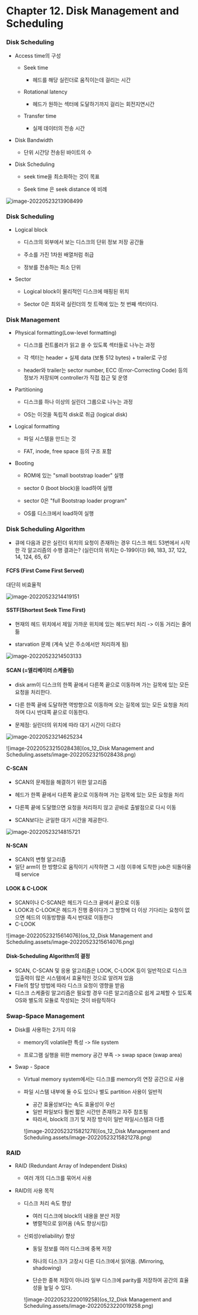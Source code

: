 # Chapter 12. Disk Management and Scheduling

### Disk Scheduling

- Access time의 구성

  - Seek time
    - 헤드를 해당 실린더로 움직이는데 걸리는 시간

  - Rotational latency
    - 헤드가 원하는 섹터에 도달하기까지 걸리는 회전지연시간

  - Transfer time
    - 실제 데이터의 전송 시간

- Disk Bandwidth
  - 단위 시간당 전송된 바이트의 수

- Disk Scheduling

  - seek time을 최소화하는 것이 목표

  - Seek time 은 seek distance 에 비례

![image-20220523213908499](C:\Users\YoonJuhye\AppData\Roaming\Typora\typora-user-images\image-20220523213908499.png)

### Disk Scheduling

- Logical block

  - 디스크의 외부에서 보는 디스크의 단위 정보 저장 공간들

  - 주소를 가진 1차원 배열처럼 취급

  - 정보를 전송하는 최소 단위

- Sector

  - Logical block이 물리적인 디스크에 매핑된 위치

  - Sector 0은 최외곽 실린더의 첫 트랙에 있는 첫 번째 섹터이다.



### Disk Management

- Physical formatting(Low-level formatting)

  - 디스크를 컨트롤러가 읽고 쓸 수 있도록 섹터들로 나누는 과정

  - 각 섹터는 header + 실제 data (보통 512 bytes) + trailer로 구성

  - header와 trailer는 sector number, ECC (Error-Correcting Code) 등의 정보가 저장되며 controller가 직접 접근 및 운영

- Partitioning

  - 디스크를 하나 이상의 실린더 그룹으로 나누는 과정

  - OS는 이것을 독립적 disk로 취급 (logical disk)

- Logical formatting

  - 파일 시스템을 만드는 것

  - FAT, inode, free space 등의 구조 포함

- Booting

  - ROM에 있는 "small bootstrap loader" 실행

  - sector 0 (boot block)을 load하여 실행

  - sector 0은 "full Bootstrap loader program"

  - OS를 디스크에서 load하여 실행



### Disk Scheduling Algorithm

- 큐에 다음과 같은 실린더 위치의 요청이 존재하는 경우 디스크 헤드 53번에서 시작한 각 알고리즘의 수행 결과는? (실린더의 위치는 0-199이다) 98, 183, 37, 122, 14, 124, 65, 67



#### FCFS (First Come First Served)

대단히 비효율적

![image-20220523214419151](C:\Users\YoonJuhye\AppData\Roaming\Typora\typora-user-images\image-20220523214419151.png)



#### SSTF(Shortest Seek Time First)

- 현재의 헤드 위치에서 제일 가까운 위치에 있는 헤드부터 처리 -> 이동 거리는 줄어듦

- starvation 문제 (계속 낮은 주소에서만 처리하게 됨)

![image-20220523214503133](C:\Users\YoonJuhye\AppData\Roaming\Typora\typora-user-images\image-20220523214503133.png)



#### SCAN (=엘리베이터 스케쥴링)

- disk arm이 디스크의 한쪽 끝에서 다른쪽 끝으로 이동하며 가는 길목에 있는 모든 요청을 처리한다.

- 다른 한쪽 끝에 도달하면 역방향으로 이동하며 오는 길목에 있는 모든 요청을 처리하며 다시 반대쪽 끝으로 이동한다.
- 문제점: 실린더의 위치에 따라 대기 시간이 다르다

![image-20220523214625234](C:\Users\YoonJuhye\AppData\Roaming\Typora\typora-user-images\image-20220523214625234.png)

![image-20220523215028438](os_12_Disk Management and Scheduling.assets/image-20220523215028438.png)

#### C-SCAN

- SCAN의 문제점을 해결하기 위한 알고리즘

- 헤드가 한쪽 끝에서 다른쪽 끝으로 이동하며 가는 길목에 있는 모든 요청을 처리

- 다른쪽 끝에 도달했으면 요청을 처리하지 않고 곧바로 출발점으로 다시 이동

- SCAN보다는 균일한 대기 시간을 제공한다.

![image-20220523214815721](C:\Users\YoonJuhye\AppData\Roaming\Typora\typora-user-images\image-20220523214815721.png)

#### N-SCAN

- SCAN의 변형 알고리즘
- 일단 arm이 한 방향으로 움직이기 시작하면 그 시점 이후에 도착한 job은 되돌아올 때 service



#### LOOK & C-LOOK

- SCAN이나 C-SCAN은 헤드가 디스크 끝에서 끝으로 이동
- LOOK과 C-LOOK은 헤드가 진행 중이다가 그 방향에 더 이상 기다리는 요청이 없으면 헤드의 이동방향을 즉시 반대로 이동한다
- C-LOOK

![image-20220523215614076](os_12_Disk Management and Scheduling.assets/image-20220523215614076.png)



#### Disk-Scheduling Algorithm의 결정

- SCAN, C-SCAN 및 응용 알고리즘은 LOOK, C-LOOK 등이 일반적으로 디스크 입출력이 많은 시스템에서 효율적인 것으로 알려져 있음
- File의 할당 방법에 따라 디스크 요청이 영향을 받음
- 디스크 스케줄링 알고리즘은 필요할 경우 다른 알고리즘으로 쉽게 교체할 수 있도록 OS와 별도의 모듈로 작성되는 것이 바람직하다



### Swap-Space Management

- Disk를 사용하는 2가지 이유

  - memory의 volatile한 특성 -> file system

  - 프로그램 실행을 위한 memory 공간 부족 -> swap space (swap area)

- Swap - Space

  - Virtual memory system에서는 디스크를 memory의 연장 공간으로 사용

  - 파일 시스템 내부에 둘 수도 있으나 별도 partition 사용이 일반적

    - 공간 효율성보다는 속도 효율성이 우선
    - 일반 파일보다 훨씬 짧은 시간만 존재하고 자주 참조됨
    - 따라서, block의 크기 및 저장 방식이 일반 파일시스템과 다름

    ![image-20220523215821278](os_12_Disk Management and Scheduling.assets/image-20220523215821278.png)



### RAID

- RAID (Redundant Array of Independent Disks)

  - 여러 개의 디스크를 묶어서 사용

- RAID의 사용 목적

  - 디스크 처리 속도 향상
    - 여러 디스크에 block의 내용을 분산 저장
    - 병렬적으로 읽어옴 (속도 향상시킴)

  - 신뢰성(reliability) 향상

    - 동일 정보를 여러 디스크에 중복 저장

    - 하나의 디스크가 고장시 다른 디스크에서 읽어옴. (Mirroring, shadowing)

    - 단순한 중복 저장이 아니라 일부 디스크에 parity를 저장하여 공간의 효율성을 높일 수 있다.

    ![image-20220523220019258](os_12_Disk Management and Scheduling.assets/image-20220523220019258.png)